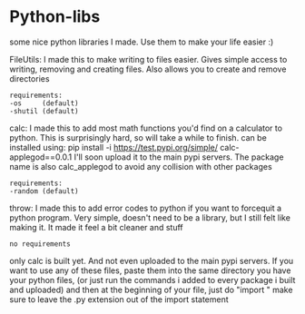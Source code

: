# Python-libs
some nice python libraries I made. Use them to make your life easier :)

FileUtils:
    I made this to make writing to files easier. Gives simple access to writing,
    removing and creating files. Also allows you to create and remove directories

    requirements:  
    -os     (default)
    -shutil (default)

calc:
    I made this to add most math functions you'd find on a calculator to python.
    This is surprisingly hard, so will take a while to finish.
    can be installed using: pip install -i https://test.pypi.org/simple/ calc-applegod==0.0.1
    I'll soon upload it to the main pypi servers. The package name is also calc_applegod to
    avoid any collision with other packages

    requirements:
    -random (default)


throw:
    I made this to add error codes to python if you want to forcequit a python program.
    Very simple, doesn't need to be a library, but I still felt like making it. It made it
    feel a bit cleaner and stuff

    no requirements

only calc is built yet. And not even uploaded to the main pypi servers.
If you want to use any of these files, paste them into the same directory you have your python files,
(or just run the commands i added to every package i built and uploaded)
and then at the beginning of your file, just do "import <python-lib>" make sure to leave the .py 
extension out of the import statement